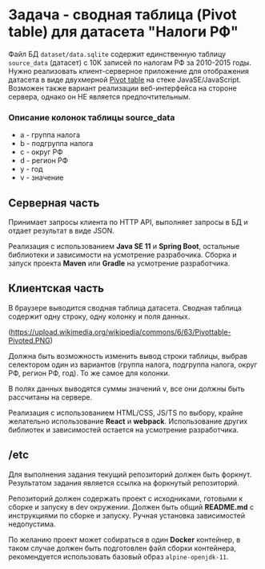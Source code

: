 # Задача - сводная таблица (Pivot table) для датасета "Налоги РФ"

Файл БД `dataset/data.sqlite` содержит единственную таблицу `source_data` (датасет) с 10К записей по налогам РФ за 2010-2015 годы. Нужно реализовать клиент-серверное приложение для отображения датасета в виде двухмерной [Pivot table](https://en.wikipedia.org/wiki/Pivot_table) на стеке JavaSE/JavaScript. Возможен также вариант реализации веб-интерфейса на стороне сервера, однако он НЕ является предпочтительным.

### Описание колонок таблицы source_data

* a - группа налога 
* b - подгруппа налога
* c - округ РФ
* d - регион РФ 
* y - год
* v - значение

## Серверная часть

Принимает запросы клиента по HTTP API, выполняет запросы в БД и отдает результат в виде JSON.

Реализация с использованием **Java SE 11** и **Spring Boot**, остальные библиотеки и зависимости на усмотрение разрабочика.
Сборка и запуск проекта **Maven** или **Gradle** на усмотрение разработчика.

## Клиентская часть

В браузере выводится сводная таблица датасета. 
Сводная таблица содержит одну строку, одну колонку и поля данных.

(https://upload.wikimedia.org/wikipedia/commons/6/63/Pivottable-Pivoted.PNG)
 
Должна быть возможность изменить вывод строки таблицы, выбрав селектором один из вариантов (группа налога, подгруппа налога, округ РФ, регион РФ, год).
То же самое для колонки.

В полях данных выводятся суммы значений v, все они должны быть рассчитаны на сервере.

Реализация с использованием HTML/CSS, JS/TS по выбору, крайне желательно использование **React** и **webpack**. 
Использование других библиотек и зависимостей остается на усмотрение разработчика.

## /etc

Для выполнения задания текущий репозиторий должен быть форкнут. Результатом задания является ссылка на форкнутый репозиторий.

Репозиторий должен содержать проект с исходниками, готовыми к сборке и запуску в dev окружении. 
Должен быть общий **README.md** с инструкциями по сборке и запуску. Ручная установка зависимостей недопустима.

По желанию проект может собираться в один **Docker** контейнер, в таком случае должен быть подготовлен файл сборки контейнера, рекомендуется использовать базовый образ `alpine-openjdk-11`.